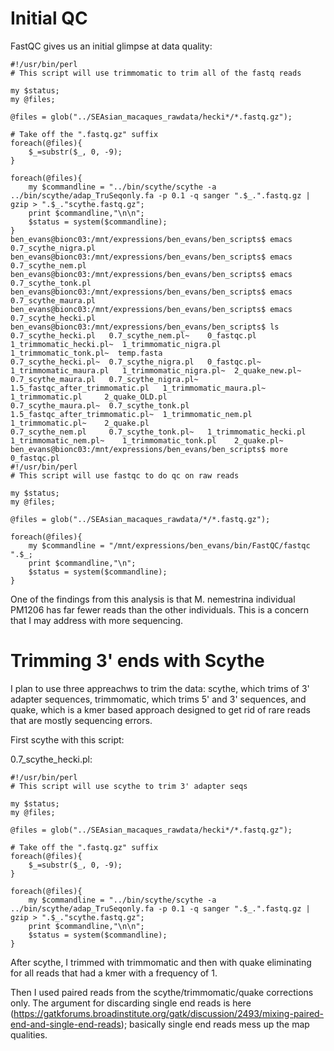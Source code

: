 # Initial QC

FastQC gives us an initial glimpse at data quality:
```
#!/usr/bin/perl
# This script will use trimmomatic to trim all of the fastq reads

my $status;
my @files;

@files = glob("../SEAsian_macaques_rawdata/hecki*/*.fastq.gz");

# Take off the ".fastq.gz" suffix
foreach(@files){
    $_=substr($_, 0, -9);
}

foreach(@files){
    my $commandline = "../bin/scythe/scythe -a ../bin/scythe/adap_TruSeqonly.fa -p 0.1 -q sanger ".$_.".fastq.gz | gzip > ".$_."scythe.fastq.gz";
    print $commandline,"\n\n";
    $status = system($commandline);
}
ben_evans@bionc03:/mnt/expressions/ben_evans/ben_scripts$ emacs 0.7_scythe_nigra.pl
ben_evans@bionc03:/mnt/expressions/ben_evans/ben_scripts$ emacs 0.7_scythe_nem.pl
ben_evans@bionc03:/mnt/expressions/ben_evans/ben_scripts$ emacs 0.7_scythe_tonk.pl
ben_evans@bionc03:/mnt/expressions/ben_evans/ben_scripts$ emacs 0.7_scythe_maura.pl
ben_evans@bionc03:/mnt/expressions/ben_evans/ben_scripts$ emacs 0.7_scythe_hecki.pl
ben_evans@bionc03:/mnt/expressions/ben_evans/ben_scripts$ ls
0.7_scythe_hecki.pl   0.7_scythe_nem.pl~    0_fastqc.pl			      1_trimmomatic_hecki.pl~  1_trimmomatic_nigra.pl	1_trimmomatic_tonk.pl~	temp.fasta
0.7_scythe_hecki.pl~  0.7_scythe_nigra.pl   0_fastqc.pl~		      1_trimmomatic_maura.pl   1_trimmomatic_nigra.pl~	2_quake_new.pl~
0.7_scythe_maura.pl   0.7_scythe_nigra.pl~  1.5_fastqc_after_trimmomatic.pl   1_trimmomatic_maura.pl~  1_trimmomatic.pl		2_quake_OLD.pl
0.7_scythe_maura.pl~  0.7_scythe_tonk.pl    1.5_fastqc_after_trimmomatic.pl~  1_trimmomatic_nem.pl     1_trimmomatic.pl~	2_quake.pl
0.7_scythe_nem.pl     0.7_scythe_tonk.pl~   1_trimmomatic_hecki.pl	      1_trimmomatic_nem.pl~    1_trimmomatic_tonk.pl	2_quake.pl~
ben_evans@bionc03:/mnt/expressions/ben_evans/ben_scripts$ more 0_fastqc.pl
#!/usr/bin/perl
# This script will use fastqc to do qc on raw reads

my $status;
my @files;

@files = glob("../SEAsian_macaques_rawdata/*/*.fastq.gz");

foreach(@files){
    my $commandline = "/mnt/expressions/ben_evans/bin/FastQC/fastqc ".$_;
    print $commandline,"\n";
    $status = system($commandline);
}
```

One of the findings from this analysis is that M. nemestrina individual PM1206 has far fewer reads than the other individuals.  This is a concern that I may address with more sequencing.

# Trimming 3' ends with Scythe

I plan to use three appreachws to trim the data: scythe, which trims of 3' adapter sequences, trimmomatic, which trims 5' and 3' sequences, and quake, which is a kmer based approach designed to get rid of rare reads that are mostly sequencing errors.

First scythe with this script: 

0.7_scythe_hecki.pl:

```
#!/usr/bin/perl
# This script will use scythe to trim 3' adapter seqs

my $status;
my @files;

@files = glob("../SEAsian_macaques_rawdata/hecki*/*.fastq.gz");

# Take off the ".fastq.gz" suffix
foreach(@files){
    $_=substr($_, 0, -9);
}

foreach(@files){
    my $commandline = "../bin/scythe/scythe -a ../bin/scythe/adap_TruSeqonly.fa -p 0.1 -q sanger ".$_.".fastq.gz | gzip > ".$_."scythe.fastq.gz";
    print $commandline,"\n\n";
    $status = system($commandline);
}
```

After scythe, I trimmed with trimmomatic and then with quake eliminating for all reads that had a kmer with a frequency of 1.

Then I used paired reads from the scythe/trimmomatic/quake corrections only.  The argument for discarding single end reads is here (https://gatkforums.broadinstitute.org/gatk/discussion/2493/mixing-paired-end-and-single-end-reads); basically single end reads mess up the map qualities.

